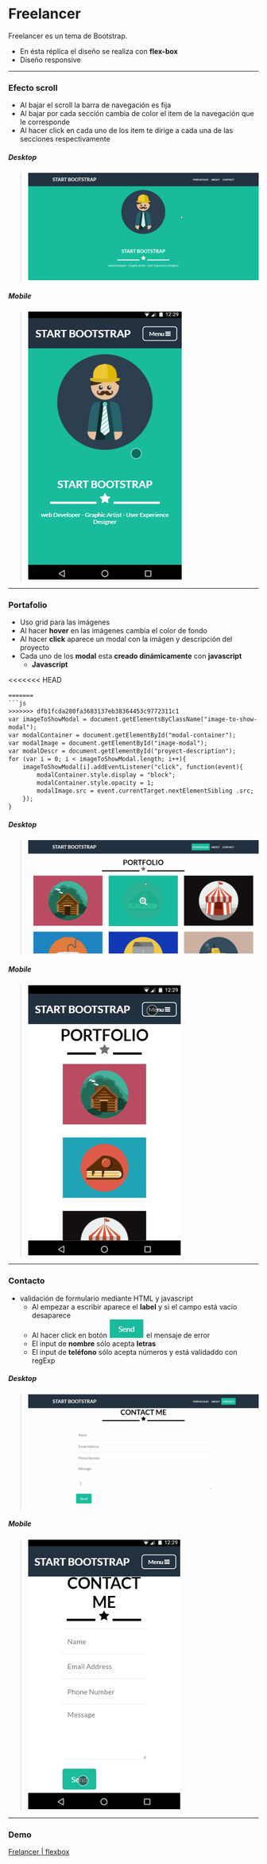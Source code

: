 # Freelancer

Freelancer es un tema de Bootstrap.    
+ En ésta réplica el diseño se realiza con **flex-box**
+ Diseño responsive

---
### Efecto scroll
+ Al bajar el scroll la barra de navegación es fija
+ Al bajar por cada sección cambia de color el item de la navegación que le corresponde
+ Al hacer click en cada uno de los item te dirige a  cada una de las secciones respectivamente

##### _Desktop_
>![Scroll effect in desktop](gif/freelancer-scroll.gif "Scroll effect in desktop")

##### _Mobile_
>![Scroll effect in mobile](gif/freelancer-scroll-mobile.gif "Scroll effect in mobile")

----
### Portafolio
+ Uso grid para las imágenes
+ Al hacer **hover** en las imágenes cambia el color de fondo
+ Al hacer **click** aparece un modal con la imágen y descripción del proyecto
+ Cada uno de los **modal** esta **creado dinámicamente** con **javascript**
    * **Javascript**

<<<<<<< HEAD
```
=======
```js
>>>>>>> dfb1fcda280fa3683137eb38364453c9772311c1
var imageToShowModal = document.getElementsByClassName("image-to-show-modal");
var modalContainer = document.getElementById("modal-container");
var modalImage = document.getElementById("image-modal");
var modalDescr = document.getElementById("proyect-description");
for (var i = 0; i < imageToShowModal.length; i++){
    imageToShowModal[i].addEventListener("click", function(event){
        modalContainer.style.display = "block";
        modalContainer.style.opacity = 1;
        modalImage.src = event.currentTarget.nextElementSibling .src;
    });
}
```


##### _Desktop_
>![Modal in desktop](gif/freelancer-modal-desktop.gif "Modal in desktop")

##### _Mobile_
>![Modal in mobile](gif/freelancer-modal-mobile.gif "Modal in mobile")

---
### Contacto
+ validación de formulario mediante HTML y javascript
    * Al empezar a escribir aparece el **label** y si el campo está vacío desaparece
    * Al hacer click en botón ![Form's send button](gif/freelancer-button-send.JPG "Form's send button")  el mensaje de error
    * El input de **nombre** sólo acepta **letras**
    * El input de **teléfono** sólo acepta números y está validaddo con regExp
    

##### _Desktop_
>![Form in desktop](gif/freelancer-form-desktop.gif "Form in desktop")

##### _Mobile_
>![Form in mobile](gif/freelancer-form-mobile.gif "Form in mobile")    

---
### Demo
[Frelancer | flexbox](https://ely405.github.io/start-boostrap/)


